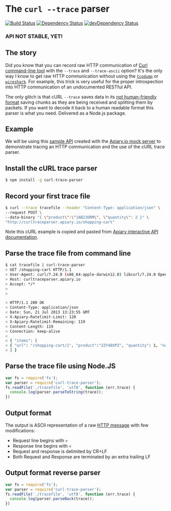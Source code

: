# The `curl --trace` parser

[![Build Status](https://travis-ci.org/apiaryio/curl-trace-parser.png)](https://travis-ci.org/apiaryio/curl-trace-parser)
[![Dependency Status](https://david-dm.org/apiaryio/curl-trace-parser.png)](https://david-dm.org/apiaryio/curl-trace-parser)
[![devDependency Status](https://david-dm.org/apiaryio/curl-trace-parser/dev-status.png)](https://david-dm.org/apiaryio/curl-trace-parser#info=devDependencies)

### API NOT STABLE, YET!

## The story

Did you know that you can record raw HTTP communication of [Curl command-line tool](http://curl.haxx.se/docs/manpage.html) with the `--trace` and `--trace-ascii` option? It's the only way I know to get raw HTTP communication without using the [`tcpdump`](http://www.tcpdump.org/) or [`wireshark`](http://www.wireshark.org/). 
For example, this trick is very useful for the proper introspection into HTTP communication of an undocumented RESTful API.

The only glitch is that cURL `--trace` saves data in its [not human-friendly format][gist] saving chunks as they are being received and splitting them by packets. If you want to decode it back to a human readable format this parser is what you need. Delivered as a Node.js package. 

[gist]: https://gist.github.com/netmilk/6048533

## Example

We will be using this [sample API][apiarydoc] created with the [Apiary.io mock server](http://apiary.io) to demonstrate tracing an HTTP communication and the use of the cURL trace parser.

[apiarydoc]: http://docs.curltraceparser.apiary.io/

## Install the cURL trace parser

```bash
$ npm install -g curl-trace-parser
```

## Record your first trace file
    
```bash
$ curl --trace tracefile --header "Content-Type: application/json" \
--request POST \
--data-binary "{ \"product\":\"1AB23ORM\", \"quantity\": 2 }" \
"http://curltraceparser.apiary.io/shopping-cart"
```

Note this cURL example is copied and pasted from [Apiary interactive API documentation][example].

[example]: http://docs.curltraceparser.apiary.io/#get-%2Fshopping-cart

## Parse the trace file from command line

```bash
$ cat tracefile | curl-trace-parser
> GET /shopping-cart HTTP/1.1
> User-Agent: curl/7.24.0 (x86_64-apple-darwin12.0) libcurl/7.24.0 OpenSSL/0.9.8x zlib/1.2.5
> Host: curltraceparser.apiary.io
> Accept: */*
> 
>

< HTTP/1.1 200 OK
< Content-Type: application/json
< Date: Sun, 21 Jul 2013 13:23:55 GMT
< X-Apiary-Ratelimit-Limit: 120
< X-Apiary-Ratelimit-Remaining: 119
< Content-Length: 119
< Connection: keep-alive
<
< { "items": [
< { "url": "/shopping-cart/1", "product":"2ZY48XPZ", "quantity": 1, "name": "New socks", "price": 1.25 }
< ] }
```

## Parse the trace file using Node.JS

```javascript
var fs = require('fs');
var parser = require('curl-trace-parser');
fs.readFile('./tracefile', 'utf8', function (err,trace) {
  console.log(parser.parseToString(trace));
})
```

## Output format

The output is ASCII representation of a raw [HTTP message][message] with few modifications:

- Request line begins with `> `
- Response line begins with `< `
- Request and response is delimited by CR+LF
- Both Request and Response are terminated by an extra trailing LF

## Output format reverse parser 

```javascript
var fs = require('fs');
var parser = require('curl-trace-parser');
fs.readFile('./tracefile', 'utf8', function (err,trace) {
  console.log(parser.parseBack(trace));
})
```

[message]: http://www.w3.org/Protocols/rfc2616/rfc2616-sec4.html

